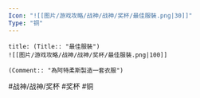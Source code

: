 ```yaml
---
Icon: "![[图片/游戏攻略/战神/战神/奖杯/最佳服裝.png|30]]"
Type: "铜"
---
```

```ad-common-bronze-trophy
title: (Title:: "最佳服裝")
![[图片/游戏攻略/战神/战神/奖杯/最佳服裝.png|100]]

(Comment:: "為阿特柔斯製造一套衣服")
```

#战神/战神/奖杯 #奖杯 #铜
